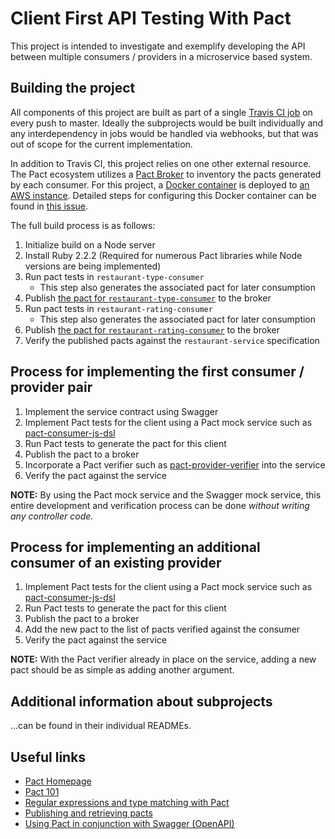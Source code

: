# Client First API Testing With Pact

This project is intended to investigate and exemplify developing the API between multiple consumers / providers in a microservice based system.

## Building the project

All components of this project are built as part of a single [Travis CI job](https://travis-ci.org/thompsnm/Client_First_API_Testing_With_Pact) on every push to master. Ideally the subprojects would be built individually and any interdependency in jobs would be handled via webhooks, but that was out of scope for the current implementation.

In addition to Travis CI, this project relies on one other external resource. The Pact ecosystem utilizes a [Pact Broker](https://github.com/bethesque/pact_broker) to inventory the pacts generated by each consumer. For this project, a [Docker container](https://github.com/DiUS/pact_broker-docker) is deployed to [an AWS instance](http://pactbroker-1.8de890fb.cont.dockerapp.io/ui/relationships). Detailed steps for configuring this Docker container can be found in [this issue](https://github.com/DiUS/pact_broker-docker/issues/22).

The full build process is as follows:

1. Initialize build on a Node server
2. Install Ruby 2.2.2 (Required for numerous Pact libraries while Node versions are being implemented)
3. Run pact tests in `restaurant-type-consumer`
    - This step also generates the associated pact for later consumption
4. Publish [the pact for `restaurant-type-consumer`](http://pactbroker-1.8de890fb.cont.dockerapp.io/pacts/provider/Restaurant%20Service/consumer/Restaurant%20Type%20Consumer/latest) to the broker
5. Run pact tests in `restaurant-rating-consumer`
    - This step also generates the associated pact for later consumption
6. Publish [the pact for `restaurant-rating-consumer`](http://pactbroker-1.8de890fb.cont.dockerapp.io/pacts/provider/Restaurant%20Service/consumer/Restaurant%20Rating%20Consumer/latest) to the broker
7. Verify the published pacts against the `restaurant-service` specification

## Process for implementing the first consumer / provider pair

1. Implement the service contract using Swagger
2. Implement Pact tests for the client using a Pact mock service such as [pact-consumer-js-dsl](https://github.com/DiUS/pact-consumer-js-dsl)
3. Run Pact tests to generate the pact for this client
4. Publish the pact to a broker
5. Incorporate a Pact verifier such as [pact-provider-verifier](https://github.com/pact-foundation/pact-provider-verifier) into the service
6. Verify the pact against the service

**NOTE:** By using the Pact mock service and the Swagger mock service, this entire development and verification process can be done _without writing any controller code._

## Process for implementing an additional consumer of an existing provider

1. Implement Pact tests for the client using a Pact mock service such as [pact-consumer-js-dsl](https://github.com/DiUS/pact-consumer-js-dsl)
2. Run Pact tests to generate the pact for this client
3. Publish the pact to a broker
4. Add the new pact to the list of pacts verified against the consumer
5. Verify the pact against the service

**NOTE:** With the Pact verifier already in place on the service, adding a new pact should be as simple as adding another argument.

## Additional information about subprojects

...can be found in their individual READMEs.

## Useful links

- [Pact Homepage](http://docs.pact.io/)
- [Pact 101](http://dius.com.au/2016/02/03/microservices-pact/)
- [Regular expressions and type matching with Pact](https://github.com/realestate-com-au/pact/wiki/Regular-expressions-and-type-matching-with-Pact)
- [Publishing and retrieving pacts](https://github.com/bethesque/pact_broker/wiki/Publishing-and-retrieving-pacts)
- [Using Pact in conjunction with Swagger (OpenAPI)](https://github.com/pact-foundation/pact-specification/issues/28)

